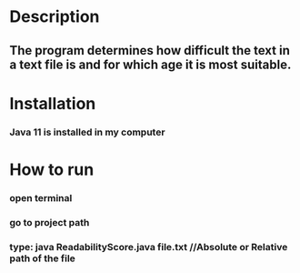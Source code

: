 # Description

## The program determines how difficult the text in a text file is and for which age it is most suitable.

# Installation

### Java 11 is installed in my computer

# How to run

### open terminal
### go to project path
### type: java ReadabilityScore.java file.txt //Absolute or Relative path of the file
